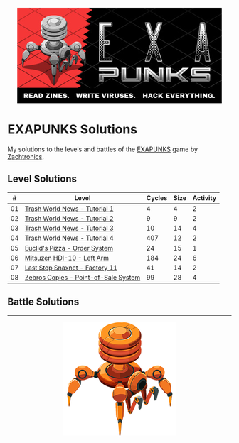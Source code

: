 <p align="center"><img src="./assets/exapunks.jpg" alt="EXAPUNKS logo"/></p>

# EXAPUNKS Solutions

My solutions to the levels and battles of the [EXAPUNKS](https://store.steampowered.com/app/716490/EXAPUNKS/) game by [Zachtronics](http://www.zachtronics.com/).

## Level Solutions

| #   | Level                                                                                            | Cycles | Size | Activity |
| --- | ------------------------------------------------------------------------------------------------ | ------ | ---- | -------- |
| 01  | [Trash World News - Tutorial 1](./solutions/levels/01-trash-world-news-tutorial-1)               | 4      | 4    | 2        |
| 02  | [Trash World News - Tutorial 2](./solutions/levels/02-trash-world-news-tutorial-2)               | 9      | 9    | 2        |
| 03  | [Trash World News - Tutorial 3](./solutions/levels/03-trash-world-news-tutorial-3)               | 10     | 14   | 4        |
| 04  | [Trash World News - Tutorial 4](./solutions/levels/04-trash-world-news-tutorial-4)               | 407    | 12   | 2        |
| 05  | [Euclid's Pizza - Order System](./solutions/levels/05-euclids-pizza-order-system)                | 24     | 15   | 1        |
| 06  | [Mitsuzen HDI-10 - Left Arm](./solutions/levels/06-mitsuzen-hdi-10-left-arm)                     | 184    | 24   | 6        |
| 07  | [Last Stop Snaxnet - Factory 11](./solutions/levels/07-last-stop-snaxnet-factory-11)             | 41     | 14   | 2        |
| 08  | [Zebros Copies - Point-of-Sale System](./solutions/levels/08-zebros-copies-point-of-sale-system) | 99     | 28   | 4        |

## Battle Solutions

---

<p align="center"><img src="./assets/exa.png" alt="EXAPUNKS logo"/></p>
